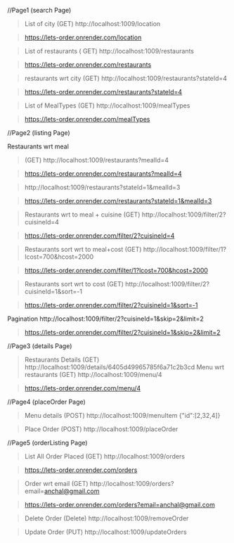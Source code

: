 //Page1 (search Page)

> List of city
 (GET) http://localhost:1009/location

 > https://lets-order.onrender.com/location

 > List of restaurants 
 ( GET) http://localhost:1009/restaurants

 > https://lets-order.onrender.com/restaurants

> restaurants wrt city
(GET) http://localhost:1009/restaurants?stateId=4

> https://lets-order.onrender.com/restaurants?stateId=4

>List of MealTypes
(GET) http://localhost:1009/mealTypes

> https://lets-order.onrender.com/mealTypes

//Page2 (listing Page)

Restaurants wrt meal
> (GET) http://localhost:1009/restaurants?mealId=4

> https://lets-order.onrender.com/restaurants?mealId=4

> http://localhost:1009/restaurants?stateId=1&mealId=3

>https://lets-order.onrender.com/restaurants?stateId=1&mealId=3

> Restaurants wrt to meal + cuisine
 (GET) http://localhost:1009/filter/2?cuisineId=4

 > https://lets-order.onrender.com/filter/2?cuisineId=4

> Restaurants sort wrt to meal+cost 
(GET) http://localhost:1009/filter/1?lcost=700&hcost=2000

> https://lets-order.onrender.com/filter/1?lcost=700&hcost=2000
 
 >Restaurants sort wrt to cost
 (GET) http://localhost:1009/filter/2?cuisineId=1&sort=-1

 > https://lets-order.onrender.com/filter/2?cuisineId=1&sort=-1

 Pagination
http://localhost:1009/filter/2?cuisineId=1&skip=2&limit=2

> https://lets-order.onrender.com/filter/2?cuisineId=1&skip=2&limit=2

//Page3 (details Page)

> Restaurants Details
(GET) http://localhost:1009/details/6405d49965785f6a71c2b3cd
> Menu wrt restaurants
(GET) http://localhost:1009/menu/4

> https://lets-order.onrender.com/menu/4

//Page4 (placeOrder Page)

> Menu details 
(POST) http://localhost:1009/menuItem
{"id":[2,32,4]}

> Place Order
(POST) http://localhost:1009/placeOrder

//Page5 (orderListing Page)

> List All Order Placed
(GET) http://localhost:1009/orders

> https://lets-order.onrender.com/orders

> Order wrt email
(GET) http://localhost:1009/orders?email=anchal@gmail.com

> https://lets-order.onrender.com/orders?email=anchal@gmail.com

> Delete Order
(Delete) http://localhost:1009/removeOrder

>Update Order
(PUT) http://localhost:1009/updateOrders

